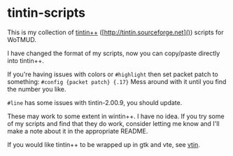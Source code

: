 tintin-scripts
==============

This is my collection of [tintin++](http://tintin.sourceforge.net) ([http://tintin.sourceforge.net]()) scripts for WoTMUD.

I have changed the format of my scripts, now you can copy/paste directly into tintin++.

If you're having issues with colors or `#highlight` then set packet patch to something: 
`#config {packet patch} {.17}` Mess around with it until you find the number you like.

`#line` has some issues with tintin-2.00.9, you should update.

These may work to some extent in wintin++. I have no idea. If you try some of my scripts
and find that they do work, consider letting me know and I'll make a note about it in
the appropriate README.

If you would like tintin++ to be wrapped up in gtk and vte, see
[vtin](https://github.com/rascul/vtin).

